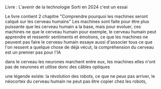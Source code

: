 
Livre : L'avenir de la technologie
Sorti en 2024 c'est un essai

Le livre contient 2 chapitre
"Comprendre pourquoi les machines seront calqué sur les cerveau humains"
Les machines sont faite pour être plus puissante que les cerveau humain a la base, mais pour evoluer, ces machines ne que le cerveau humain pour exemple, le cerveau humain peut apprendre et ressentir sentiments et émotions, ce que les machines ne peuvent pas faire
le cerveau humain essaye aussi d'associer tous ce que l'on ressent a quelque chose de déjà vécut, la compréhension du cerveau est un premier pas pour l'IA

dans le cerveau les neurones marchent entre eux, les machines elles n'ont pas de neurones et utilise donc des câbles optiques

une légende existe: la révolution des robots, ce que ne peux pas arriver, le néocortex du cerveau humain ne peut pas être copier chez les robots, 